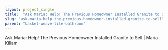 ```yaml
---
layout: project_single
title:  "Ask Maria: Help! The Previous Homeowner Installed Granite to Sell"
slug: "ask-maria-help-the-previous-homeowner-installed-granite-to-sell"
parent: "basket-weave-tile-bathroom"
---
```

Ask Maria: Help! The Previous Homeowner Installed Granite to Sell | Maria Killam